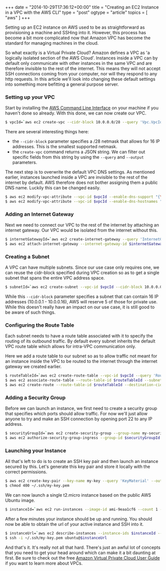 +++
date = "2014-10-29T17:36:12+00:00"
title = "Creating an EC2 Instance in a VPC with the AWS CLI"
type = "post"
ogtype = "article"
topics = [ "aws" ]
+++

Setting up an EC2 instance on AWS used to be as straightforward as provisioning a machine and SSHing into it. However, this process has become a bit more complicated now that Amazon VPC has become the standard for managing machines in the cloud.

So what exactly is a Virtual Private Cloud? Amazon defines a VPC as 'a logically isolated section of the AWS Cloud'. Instances inside a VPC can by default only communicate with other instances in the same VPC and are therefore invisible to the rest of the internet. This means they will not accept SSH connections coming from your computer, nor will they respond to any http requests. In this article we'll look into changing these default settings into something more befitting a general purpose server.

### Setting up your VPC

Start by installing the [AWS Command Line Interface](http://aws.amazon.com/cli) on your machine if you haven't done so already. With this done, we can now create our VPC.

```bash
$ vpcId=`aws ec2 create-vpc --cidr-block 10.0.0.0/28 --query 'Vpc.VpcId' --output text`
```

There are several interesting things here:

- the `--cidr-block` parameter specifies a /28 netmask that allows for 16 IP addresses. This is the smallest supported netmask.
- the `create-vpc` command returns a JSON string. We can filter out specific fields from this string by using the `--query` and `--output` parameters.

The next step is to overwrite the default VPC DNS settings. As mentioned earlier, instances launched inside a VPC are invisible to the rest of the internet by default. AWS therefore does not bother assigning them a public DNS name. Luckily this can be changed easily.

```bash
$ aws ec2 modify-vpc-attribute --vpc-id $vpcId --enable-dns-support "{\"Value\":true}"
$ aws ec2 modify-vpc-attribute --vpc-id $vpcId --enable-dns-hostnames "{\"Value\":true}"
```

### Adding an Internet Gateway

Next we need to connect our VPC to the rest of the internet by attaching an internet gateway. Our VPC would be isolated from the internet without this.

```bash
$ internetGatewayId=`aws ec2 create-internet-gateway --query 'InternetGateway.InternetGatewayId' --output text`
$ aws ec2 attach-internet-gateway --internet-gateway-id $internetGatewayId --vpc-id $vpcId
```

### Creating a Subnet

A VPC can have multiple subnets. Since our use case only requires one, we can reuse the cidr-block specified during VPC creation so as to get a single subnet that spans the entire VPC address space.

```bash
$ subnetId=`aws ec2 create-subnet --vpc-id $vpcId --cidr-block 10.0.0.0/28 --query 'Subnet.SubnetId' --output text`
```

While this `--cidr-block` parameter specifies a subnet that can contain 16 IP addresses (10.0.0.1 - 10.0.0.16), AWS will reserve 5 of those for private use. While this doesn't really have an impact on our use case, it is still good to be aware of such things.

### Configuring the Route Table

Each subnet needs to have a route table associated with it to specify the routing of its outbound traffic. By default every subnet inherits the default VPC route table which allows for intra-VPC communication only.

Here we add a route table to our subnet so as to allow traffic not meant for an instance inside the VPC to be routed to the internet through the internet gateway we created earlier.

```bash
$ routeTableId=`aws ec2 create-route-table --vpc-id $vpcId --query 'RouteTable.RouteTableId' --output text`
$ aws ec2 associate-route-table --route-table-id $routeTableId --subnet-id $subnetId
$ aws ec2 create-route --route-table-id $routeTableId --destination-cidr-block 0.0.0.0/0 --gateway-id $internetGatewayId
```

### Adding a Security Group

Before we can launch an instance, we first need to create a security group that specifies which ports should allow traffic. For now we'll just allow anyone to try and make an SSH connection by opening port 22 to any IP address.

```bash
$ securityGroupId=`aws ec2 create-security-group --group-name my-security-group --description "my-security-group" --vpc-id $vpcId --query 'GroupId' --output text`
$ aws ec2 authorize-security-group-ingress --group-id $securityGroupId --protocol tcp --port 22 --cidr 0.0.0.0/0
```

### Launching your Instance

All that's left to do is to create an SSH key pair and then launch an instance secured by this. Let's generate this key pair and store it locally with the correct permissions.

```bash
$ aws ec2 create-key-pair --key-name my-key --query 'KeyMaterial' --output text > ~/.ssh/my-key.pem
$ chmod 400 ~/.ssh/my-key.pem
```

We can now launch a single t2.micro instance based on the public AWS Ubuntu image.

```bash
$ instanceId=`aws ec2 run-instances --image-id ami-9eaa1cf6 --count 1 --instance-type t2.micro --key-name my-key --security-group-ids $securityGroupId --subnet-id $subnetId --associate-public-ip-address --query 'Instances[0].InstanceId' --output text`
```

After a few minutes your instance should be up and running. You should now be able to obtain the url of your active instance and SSH into it.

```bash
$ instanceUrl=`aws ec2 describe-instances --instance-ids $instanceId --query 'Reservations[0].Instances[0].PublicDnsName' --output text`
$ ssh -i ~/.ssh/my-key.pem ubuntu@$instanceUrl
```

And that's it. It's really not all that hard. There's just an awful lot of concepts that you need to get your head around which can make it a bit daunting at first. Be sure to check out the free [Amazon Virtual Private Cloud User Guide](http://www.amazon.com/gp/product/B007S33NT2/ref=cm_cr_ryp_prd_ttl_sol_0) if you want to learn more about VPCs.

